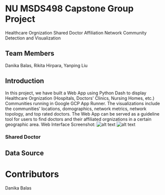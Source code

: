 # NU MSDS498 Capstone Group Project
Healthcare Orgnization Shared Doctor Affiliation Network Community Detection and Visualization
## Team Members
Danika Balas, Rikita Hirpara, Yanping Liu
## Introduction
In this project, we have built a Web App using Python Dash to display Healthcare Orgnization (Hospitals, Doctors' Clinics, Nursing Homes, etc.) Communities running in Google GCP App Runner. The visualizations include the communities' locations, domographics, network metrics, network topology, and top rated doctors. The Web App can be served as a guideline tool for users to find doctors and their affiliated orgnizations in a certain geographic area. Web Interface Screenshot:
![alt text](https://github.com/[username]/[reponame]/blob/[branch]/image.jpg?raw=true)
![alt text](https://github.com/[username]/[reponame]/blob/[branch]/image.jpg?raw=true)

### Shared Doctor


## Data Source



# Contributors
Danika Balas

